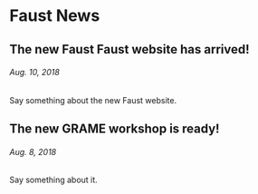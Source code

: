 # Faust News

## The new Faust Faust website has arrived!

###### *Aug. 10, 2018*

Say something about the new Faust website.

## The new GRAME workshop is ready!

###### *Aug. 8, 2018*

Say something about it.